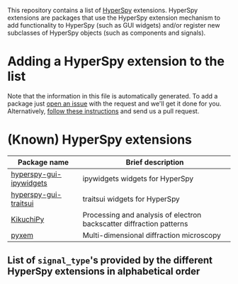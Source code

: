 
This repository contains a list of [HyperSpy](https://hyperspy.org)
extensions. HyperSpy extensions are packages that use the HyperSpy extension
mechanism to add functionality to HyperSpy (such as GUI widgets) and/or
register new subclasses of HyperSpy objects (such as components and signals).

# Adding a HyperSpy extension to the list

Note that the information in this file is automatically generated. To add a
package just [open an
issue](https://github.com/hyperspy/hyperspy-extensions-list/issues) with the
request and we'll get it done for you. Alternatively, [follow these
instructions](https://github.com/hyperspy/hyperspy-extensions-list/blob/make_readme/doc/how_to_add_extension.md)
and send us a pull request.

# (Known) HyperSpy extensions

| Package name                                                                   | Brief description                                                    |
|--------------------------------------------------------------------------------|----------------------------------------------------------------------|
| [hyperspy-gui-ipywidgets](https://github.com/hyperspy/hyperspy_gui_ipywidgets) | ipywidgets widgets for HyperSpy                                      |
| [hyperspy-gui-traitsui](https://github.com/hyperspy/hyperspy_gui_traitsui)     | traitsui widgets for HyperSpy                                        |
| [KikuchiPy](https://github.com/kikuchipy/kikuchipy)                            | Processing and analysis of electron backscatter diffraction patterns |
| [pyxem](https://github.com/pyxem/pyxem)                                        | Multi-dimensional diffraction microscopy                             |

## List of `signal_type`'s provided by the different HyperSpy extensions in alphabetical order
